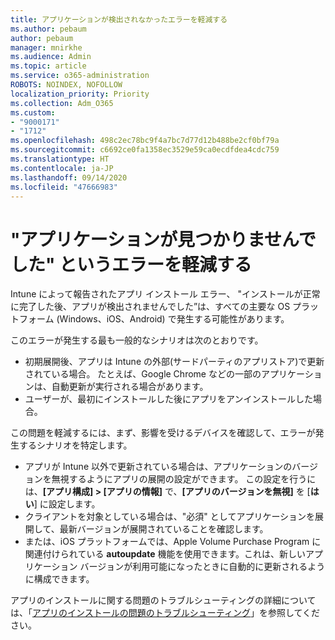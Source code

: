 ```yaml
---
title: アプリケーションが検出されなかったエラーを軽減する
ms.author: pebaum
author: pebaum
manager: mnirkhe
ms.audience: Admin
ms.topic: article
ms.service: o365-administration
ROBOTS: NOINDEX, NOFOLLOW
localization_priority: Priority
ms.collection: Adm_O365
ms.custom:
- "9000171"
- "1712"
ms.openlocfilehash: 498c2ec78bc9f4a7bc7d77d12b488be2cf0bf79a
ms.sourcegitcommit: c6692ce0fa1358ec3529e59ca0ecdfdea4cdc759
ms.translationtype: HT
ms.contentlocale: ja-JP
ms.lasthandoff: 09/14/2020
ms.locfileid: "47666983"
---
```

# <a name="mitigate-the-application-was-not-detected-error"></a>"アプリケーションが見つかりませんでした" というエラーを軽減する

Intune によって報告されたアプリ インストール エラー、 "インストールが正常に完了した後、アプリが検出されませんでした”は、すべての主要な OS プラットフォーム (Windows、iOS、Android) で発生する可能性があります。

このエラーが発生する最も一般的なシナリオは次のとおりです。

- 初期展開後、アプリは Intune の外部(サードパーティのアプリストア)で更新されている場合。 たとえば、Google Chrome などの一部のアプリケーションは、自動更新が実行される場合があります。
- ユーザーが、最初にインストールした後にアプリをアンインストールした場合。

この問題を軽減するには、まず、影響を受けるデバイスを確認して、エラーが発生するシナリオを特定します。

- アプリが Intune 以外で更新されている場合は、アプリケーションのバージョンを無視するようにアプリの展開の設定ができます。 この設定を行うには、**[アプリ構成] > [アプリの情報]** で、**[アプリのバージョンを無視]** を [**はい**] に設定します。
- クライアントを対象としている場合は、"必須" としてアプリケーションを展開して、最新バージョンが展開されていることを確認します。
- または、iOS プラットフォームでは、Apple Volume Purchase Program に関連付けられている **autoupdate** 機能を使用できます。これは、新しいアプリケーション バージョンが利用可能になったときに自動的に更新されるように構成できます。

アプリのインストールに関する問題のトラブルシューティングの詳細については、「[アプリのインストールの問題のトラブルシューティング](https://docs.microsoft.com/intune/troubleshoot-app-install)」を参照してください。
